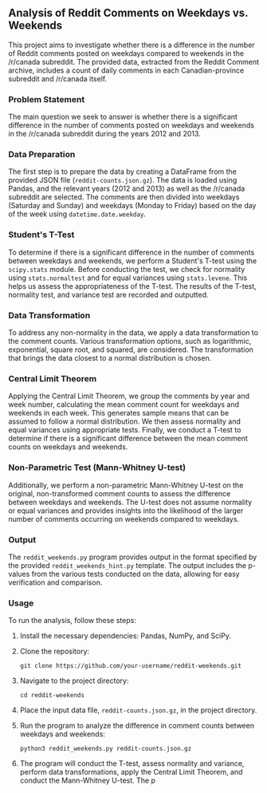 ## Analysis of Reddit Comments on Weekdays vs. Weekends

This project aims to investigate whether there is a difference in the number of Reddit comments posted on weekdays compared to weekends in the /r/canada subreddit. The provided data, extracted from the Reddit Comment archive, includes a count of daily comments in each Canadian-province subreddit and /r/canada itself.

### Problem Statement

The main question we seek to answer is whether there is a significant difference in the number of comments posted on weekdays and weekends in the /r/canada subreddit during the years 2012 and 2013.

### Data Preparation

The first step is to prepare the data by creating a DataFrame from the provided JSON file (`reddit-counts.json.gz`). The data is loaded using Pandas, and the relevant years (2012 and 2013) as well as the /r/canada subreddit are selected. The comments are then divided into weekdays (Saturday and Sunday) and weekdays (Monday to Friday) based on the day of the week using `datetime.date.weekday`.

### Student's T-Test

To determine if there is a significant difference in the number of comments between weekdays and weekends, we perform a Student's T-test using the `scipy.stats` module. Before conducting the test, we check for normality using `stats.normaltest` and for equal variances using `stats.levene`. This helps us assess the appropriateness of the T-test. The results of the T-test, normality test, and variance test are recorded and outputted.

### Data Transformation

To address any non-normality in the data, we apply a data transformation to the comment counts. Various transformation options, such as logarithmic, exponential, square root, and squared, are considered. The transformation that brings the data closest to a normal distribution is chosen.

### Central Limit Theorem

Applying the Central Limit Theorem, we group the comments by year and week number, calculating the mean comment count for weekdays and weekends in each week. This generates sample means that can be assumed to follow a normal distribution. We then assess normality and equal variances using appropriate tests. Finally, we conduct a T-test to determine if there is a significant difference between the mean comment counts on weekdays and weekends.

### Non-Parametric Test (Mann-Whitney U-test)

Additionally, we perform a non-parametric Mann-Whitney U-test on the original, non-transformed comment counts to assess the difference between weekdays and weekends. The U-test does not assume normality or equal variances and provides insights into the likelihood of the larger number of comments occurring on weekends compared to weekdays.

### Output

The `reddit_weekends.py` program provides output in the format specified by the provided `reddit_weekends_hint.py` template. The output includes the p-values from the various tests conducted on the data, allowing for easy verification and comparison.

### Usage

To run the analysis, follow these steps:

1. Install the necessary dependencies: Pandas, NumPy, and SciPy.

2. Clone the repository:
   ```
   git clone https://github.com/your-username/reddit-weekends.git
   ```

3. Navigate to the project directory:
   ```
   cd reddit-weekends
   ```

4. Place the input data file, `reddit-counts.json.gz`, in the project directory.

5. Run the program to analyze the difference in comment counts between weekdays and weekends:
   ```
   python3 reddit_weekends.py reddit-counts.json.gz
   ```

6. The program will conduct the T-test, assess normality and variance, perform data transformations, apply the Central Limit Theorem, and conduct the Mann-Whitney U-test. The p
